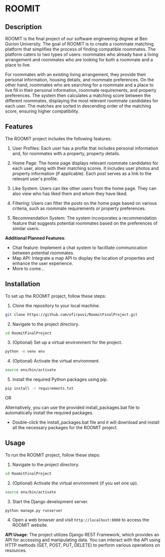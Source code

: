 # ROOMIT

## Description

ROOMIT is the final project of our software engineering degree at Ben Gurion University. The goal of ROOMIT is to create a roommate matching platform that simplifies the process of finding compatible roommates. The platform caters to two types of users: roommates who already have a living arrangement and roommates who are looking for both a roommate and a place to live.

For roommates with an existing living arrangement, they provide their personal information, housing details, and roommate preferences. On the other hand, roommates who are searching for a roommate and a place to live fill in their personal information, roommate requirements, and property preferences. The system then calculates a matching score between the different roommates, displaying the most relevant roommate candidates for each user. The matches are sorted in descending order of the matching score, ensuring higher compatibility.

## Features

The ROOMIT project includes the following features:

1. User Profiles: Each user has a profile that includes personal information and, for roommates with a property, property details.

2. Home Page: The home page displays relevant roommate candidates for each user, along with their matching scores. It includes user photos and property information (if applicable). Each post serves as a link to the relevant user's profile.

3. Like System: Users can like other users from the home page. They can also view who has liked them and whom they have liked.

4. Filtering: Users can filter the posts on the home page based on various criteria, such as roommate requirements or property preferences.

5. Recommendation System: The system incorporates a recommendation feature that suggests potential roommates based on the preferences of similar users.

**Additional Planned Features**:

- Chat feature: Implement a chat system to facilitate communication between potential roommates.
- Map API: Integrate a map API to display the location of properties and enhance the user experience.
- More to come...
## Installation

To set up the ROOMIT project, follow these steps:

1. Clone the repository to your local machine.

```bash
git clone https://github.com/ofirpovi/RoomitFinalProject.git
```

2. Navigate to the project directory.

```bash
cd RoomitFinalProject
```

3. (Optional) Set up a virtual environment for the project.

```bash
python -m venv env
```

4. (Optional) Activate the virtual environment.

```bash
source env/bin/activate
```

5. Install the required Python packages using pip.

```bash
pip install -r requirements.txt
```
OR

Alternatively, you can use the provided install_packages.bat file to automatically install the required packages.

- Double-click the install_packages.bat file and it will download and install all the necessary packages for the ROOMIT project.

## Usage

To run the ROOMIT project, follow these steps:

1. Navigate to the project directory.

```bash
cd RoomitFinalProject
```

2. (Optional) Activate the virtual environment (if you set one up).

```bash
source env/bin/activate
```

3. Start the Django development server.

```bash
python manage.py runserver
```

4. Open a web browser and visit `http://localhost:8000` to access the ROOMIT website.

**API Usage**: The project utilizes Django REST Framework, which provides an API for accessing and manipulating data. You can interact with the API using HTTP methods (GET, POST, PUT, DELETE) to perform various operations on resources.
